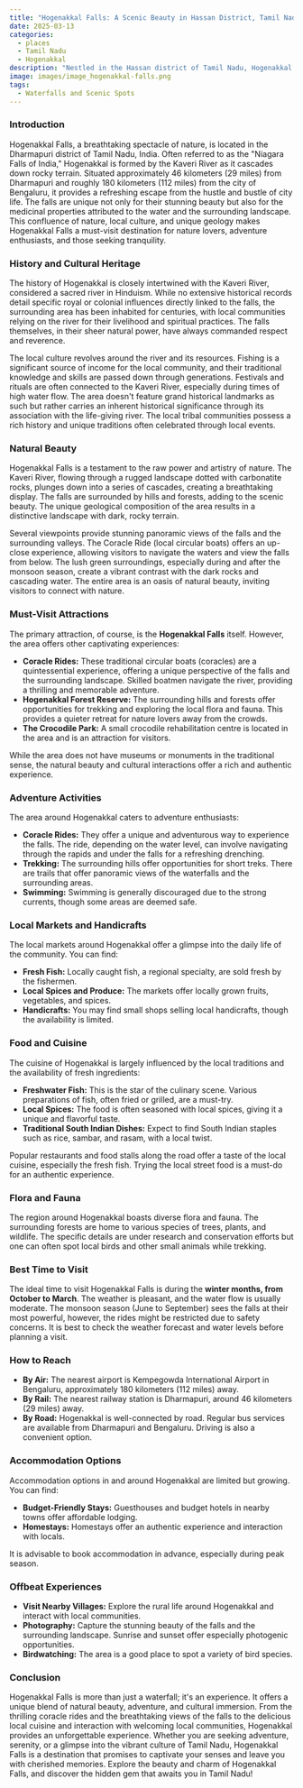 ```yaml
---
title: "Hogenakkal Falls: A Scenic Beauty in Hassan District, Tamil Nadu"
date: 2025-03-13
categories:
  - places
  - Tamil Nadu
  - Hogenakkal
description: "Nestled in the Hassan district of Tamil Nadu, Hogenakkal Falls are a major attraction within the Hogenakkal National Park. Known for their picturesque beauty, these falls consist of multiple cascades amidst lush greenery, making them particularly stunning during the monsoon season. The area offers excellent trekking opportunities, including trails leading to the nearby Koodoosudungiri peak, which provides panoramic views of the surrounding valleys and waterfalls."
image: images/image_hogenakkal-falls.png
tags: 
  - Waterfalls and Scenic Spots
---
```



### **Introduction**

Hogenakkal Falls, a breathtaking spectacle of nature, is located in the Dharmapuri district of Tamil Nadu, India. Often referred to as the "Niagara Falls of India," Hogenakkal is formed by the Kaveri River as it cascades down rocky terrain. Situated approximately 46 kilometers (29 miles) from Dharmapuri and roughly 180 kilometers (112 miles) from the city of Bengaluru, it provides a refreshing escape from the hustle and bustle of city life. The falls are unique not only for their stunning beauty but also for the medicinal properties attributed to the water and the surrounding landscape. This confluence of nature, local culture, and unique geology makes Hogenakkal Falls a must-visit destination for nature lovers, adventure enthusiasts, and those seeking tranquility.

### **History and Cultural Heritage**

The history of Hogenakkal is closely intertwined with the Kaveri River, considered a sacred river in Hinduism. While no extensive historical records detail specific royal or colonial influences directly linked to the falls, the surrounding area has been inhabited for centuries, with local communities relying on the river for their livelihood and spiritual practices. The falls themselves, in their sheer natural power, have always commanded respect and reverence.

The local culture revolves around the river and its resources. Fishing is a significant source of income for the local community, and their traditional knowledge and skills are passed down through generations. Festivals and rituals are often connected to the Kaveri River, especially during times of high water flow. The area doesn't feature grand historical landmarks as such but rather carries an inherent historical significance through its association with the life-giving river. The local tribal communities possess a rich history and unique traditions often celebrated through local events.

### **Natural Beauty**



Hogenakkal Falls is a testament to the raw power and artistry of nature. The Kaveri River, flowing through a rugged landscape dotted with carbonatite rocks, plunges down into a series of cascades, creating a breathtaking display. The falls are surrounded by hills and forests, adding to the scenic beauty. The unique geological composition of the area results in a distinctive landscape with dark, rocky terrain.

Several viewpoints provide stunning panoramic views of the falls and the surrounding valleys. The Coracle Ride (local circular boats) offers an up-close experience, allowing visitors to navigate the waters and view the falls from below. The lush green surroundings, especially during and after the monsoon season, create a vibrant contrast with the dark rocks and cascading water. The entire area is an oasis of natural beauty, inviting visitors to connect with nature.

### **Must-Visit Attractions**



The primary attraction, of course, is the **Hogenakkal Falls** itself. However, the area offers other captivating experiences:

*   **Coracle Rides:** These traditional circular boats (coracles) are a quintessential experience, offering a unique perspective of the falls and the surrounding landscape. Skilled boatmen navigate the river, providing a thrilling and memorable adventure.
*   **Hogenakkal Forest Reserve:** The surrounding hills and forests offer opportunities for trekking and exploring the local flora and fauna. This provides a quieter retreat for nature lovers away from the crowds.
*   **The Crocodile Park:** A small crocodile rehabilitation centre is located in the area and is an attraction for visitors.

While the area does not have museums or monuments in the traditional sense, the natural beauty and cultural interactions offer a rich and authentic experience.

### **Adventure Activities**

The area around Hogenakkal caters to adventure enthusiasts:

*   **Coracle Rides:** They offer a unique and adventurous way to experience the falls. The ride, depending on the water level, can involve navigating through the rapids and under the falls for a refreshing drenching.
*   **Trekking:** The surrounding hills offer opportunities for short treks. There are trails that offer panoramic views of the waterfalls and the surrounding areas.
*   **Swimming:** Swimming is generally discouraged due to the strong currents, though some areas are deemed safe.

### **Local Markets and Handicrafts**

The local markets around Hogenakkal offer a glimpse into the daily life of the community. You can find:

*   **Fresh Fish:** Locally caught fish, a regional specialty, are sold fresh by the fishermen.
*   **Local Spices and Produce:** The markets offer locally grown fruits, vegetables, and spices.
*   **Handicrafts:** You may find small shops selling local handicrafts, though the availability is limited.

### **Food and Cuisine**



The cuisine of Hogenakkal is largely influenced by the local traditions and the availability of fresh ingredients:

*   **Freshwater Fish:** This is the star of the culinary scene. Various preparations of fish, often fried or grilled, are a must-try.
*   **Local Spices:** The food is often seasoned with local spices, giving it a unique and flavorful taste.
*   **Traditional South Indian Dishes:** Expect to find South Indian staples such as rice, sambar, and rasam, with a local twist.

Popular restaurants and food stalls along the road offer a taste of the local cuisine, especially the fresh fish. Trying the local street food is a must-do for an authentic experience.

### **Flora and Fauna**

The region around Hogenakkal boasts diverse flora and fauna. The surrounding forests are home to various species of trees, plants, and wildlife. The specific details are under research and conservation efforts but one can often spot local birds and other small animals while trekking.

### **Best Time to Visit**

The ideal time to visit Hogenakkal Falls is during the **winter months, from October to March**. The weather is pleasant, and the water flow is usually moderate. The monsoon season (June to September) sees the falls at their most powerful, however, the rides might be restricted due to safety concerns. It is best to check the weather forecast and water levels before planning a visit.

### **How to Reach**

*   **By Air:** The nearest airport is Kempegowda International Airport in Bengaluru, approximately 180 kilometers (112 miles) away.
*   **By Rail:** The nearest railway station is Dharmapuri, around 46 kilometers (29 miles) away.
*   **By Road:** Hogenakkal is well-connected by road. Regular bus services are available from Dharmapuri and Bengaluru. Driving is also a convenient option.

### **Accommodation Options**

Accommodation options in and around Hogenakkal are limited but growing. You can find:

*   **Budget-Friendly Stays:** Guesthouses and budget hotels in nearby towns offer affordable lodging.
*   **Homestays:** Homestays offer an authentic experience and interaction with locals.

It is advisable to book accommodation in advance, especially during peak season.

### **Offbeat Experiences**

*   **Visit Nearby Villages:** Explore the rural life around Hogenakkal and interact with local communities.
*   **Photography:** Capture the stunning beauty of the falls and the surrounding landscape. Sunrise and sunset offer especially photogenic opportunities.
*   **Birdwatching:** The area is a good place to spot a variety of bird species.

### **Conclusion**

Hogenakkal Falls is more than just a waterfall; it's an experience. It offers a unique blend of natural beauty, adventure, and cultural immersion. From the thrilling coracle rides and the breathtaking views of the falls to the delicious local cuisine and interaction with welcoming local communities, Hogenakkal provides an unforgettable experience. Whether you are seeking adventure, serenity, or a glimpse into the vibrant culture of Tamil Nadu, Hogenakkal Falls is a destination that promises to captivate your senses and leave you with cherished memories. Explore the beauty and charm of Hogenakkal Falls, and discover the hidden gem that awaits you in Tamil Nadu!


